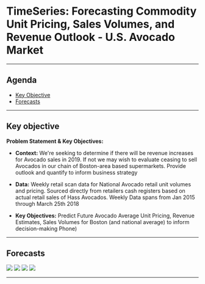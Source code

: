 # TimeSeries: Forecasting Commodity Unit Pricing, Sales Volumes, and Revenue Outlook - U.S. Avocado Market

---


## Agenda
- [Key Objective](#Key-Objective)
- [Forecasts](#Forecasts)

---

## Key objective

<B>Problem Statement & Key Objectives:</B><br>
- <B>Context:</B> We're seeking to determine if there will be revenue increases for Avocado sales in 2019. If not we may wish to evaluate ceasing to sell Avocados in our chain of Boston-area based supermarkets. Provide outlook and quantify to inform business strategy

- <B>Data:</B> Weekly retail scan data for National Avocado retail unit volumes and pricing. Sourced directly from retailers cash registers based on actual retail sales of Hass Avocados. Weekly Data spans from Jan 2015 through March 25th 2018

- <B>Key Objectives:</B> Predict Future Avocado Average Unit Pricing, Revenue Estimates, Sales Volumes for Boston (and national average) to inform decision-making Phone)

---


## Forecasts

<img src=https://i.imgur.com/NieIaoA.png>



<img src=https://i.imgur.com/vSFQkiN.png>



<img src=https://i.imgur.com/SPhVc02.png>



<img src=https://i.imgur.com/FspsNhw.png>


---
